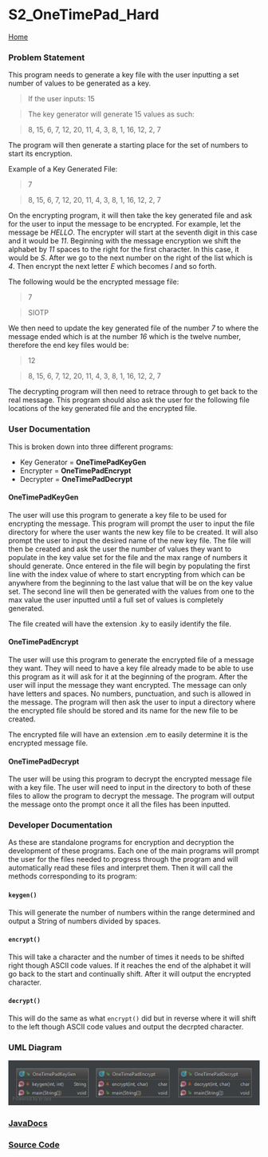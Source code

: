 # S2_OneTimePad_Hard

[Home](https://class-git.engineering.uiowa.edu/swd2017/awong4_swd/wikis/home "Home")

### Problem Statement
This program needs to generate a key file with the user inputting a set number of values to be generated as a key.

>If the user inputs: 15

>The key generator will generate 15 values as such:

>8, 15, 6, 7, 12, 20, 11, 4, 3, 8, 1, 16, 12, 2, 7

The program will then generate a starting place for the set of numbers to start its encryption.

Example of a Key Generated File:

>7

>8, 15, 6, 7, 12, 20, 11, 4, 3, 8, 1, 16, 12, 2, 7

On the encrypting program, it will then take the key generated file and ask for the user to input the message to be encrypted. For example, let the message be *HELLO*. The encrypter will start at the seventh digit in this case and it would be *11*. Beginning with the message encryption we shift the alphabet by *11* spaces to the right for the first character. In this case, it would be *S*. After we go to the next number on the right of the list which is *4*. Then encrypt the next letter *E* which becomes *I* and so forth.

The following would be the encrypted message file:

>7

>SIOTP

We then need to update the key generated file of the number *7* to where the message ended which is at the number *16* which is the twelve number, therefore the end key files would be:

>12

>8, 15, 6, 7, 12, 20, 11, 4, 3, 8, 1, 16, 12, 2, 7

The decrypting program will then need to retrace through to get back to the real message. This program should also ask the user for the following file locations of the key generated file and the encrypted file.

### User Documentation

This is broken down into three different programs:
- Key Generator = **OneTimePadKeyGen**
- Encrypter = **OneTimePadEncrypt**
- Decrypter = **OneTimePadDecrypt**

#### OneTimePadKeyGen

The user will use this program to generate a key file to be used for encrypting the message. This program will prompt the user to input the file directory for where the user wants the new key file to be created. It will also prompt the user to input the desired name of the new key file. The file will then be created and ask the user the number of values they want to populate in the key value set for the file and the max range of numbers it should generate. Once entered in the file will begin by populating the first line with the index value of where to start encrypting from which can be anywhere from the beginning to the last value that will be on the key value set. The second line will then be generated with the values from one to the max value the user inputted until a full set of values is completely generated.

The file created will have the extension .ky to easily identify the file.

#### OneTimePadEncrypt

The user will use this program to generate the encrypted file of a message they want. They will need to have a key file already made to be able to use this program as it will ask for it at the beginning of the program. After the user will input the message they want encrypted. The message can only have letters and spaces. No numbers, punctuation, and such is allowed in the message. The program will then ask the user to input a directory where the encrypted file should be stored and its name for the new file to be created.

The encrypted file will have an extension .em to easily determine it is the encrypted message file.

#### OneTimePadDecrypt

The user will be using this program to decrypt the encrypted message file with a key file. The user will need to input in the directory to both of these files to allow the program to decrypt the message. The program will output the message onto the prompt once it all the files has been inputted.

### Developer Documentation

As these are standalone programs for encryption and decryption the development of these programs. Each one of the main programs will prompt the user for the files needed to progress through the program and will automatically read these files and interpret them. Then it will call the methods corresponding to its program:

#### `keygen()`
This will generate the number of numbers within the range determined and output a String of numbers divided by spaces.

#### `encrypt()`
This will take a character and the number of times it needs to be shifted right though ASCII code values. If it reaches the end of the alphabet it will go back to the start and continually shift. After it will output the encrypted character.

#### `decrypt()`
This will do the same as what `encrypt()` did but in reverse where it will shift to the left though ASCII code values and output the decrpted character.

### UML Diagram

![S2_OneTimePad_Hard_UML](https://github.com/Aleyx4/Introduction-to-Software-Design-Fall-2017/blob/master/S2_OneTimePad_Hard/doc/S2_OneTimePad_Hard_UML.png?raw=true)

### [JavaDocs](https://github.com/Aleyx4/Introduction-to-Software-Design-Fall-2017/tree/master/S2_OneTimePad_Hard/doc)

### [Source Code](https://github.com/Aleyx4/Introduction-to-Software-Design-Fall-2017/tree/master/S2_OneTimePad_Hard/src)

